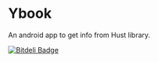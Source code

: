 # Ybook
An android app to get info from Hust library.


[![Bitdeli Badge](https://d2weczhvl823v0.cloudfront.net/a642500/ybook/trend.png)](https://bitdeli.com/free "Bitdeli Badge")


